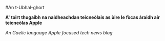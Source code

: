 #An t-Ubhal-ghort

**A' toirt thugaibh na naidheachdan teicneòlais as ùire le fòcas àraidh air teicneòlas Apple**

*An Gaelic language Apple focused tech news blog*

